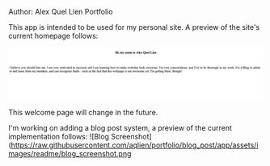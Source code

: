 Author: Alex Quel Lien
Portfolio

This app is intended to be used for my personal site.
A preview of the site's current homepage follows:

![Homepage Screenshot](https://raw.githubusercontent.com/aqlien/portfolio/blog_post/app/assets/images/readme/homepage_screenshot.png)

This welcome page will change in the future.

I'm working on adding a blog post system, a preview of the current implementation follows:
![Blog Screenshot](https://raw.githubusercontent.com/aqlien/portfolio/blog_post/app/assets/images/readme/blog_screenshot.png
